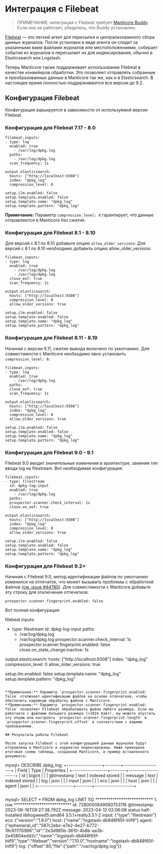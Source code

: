 # Интеграция с Filebeat

> ПРИМЕЧАНИЕ: интеграция с Filebeat требует [Manticore Buddy](../Installation/Manticore_Buddy.md). Если она не работает, убедитесь, что Buddy установлен.

[Filebeat](https://www.elastic.co/beats/filebeat) — это легкий агент для пересылки и централизованного сбора данных журналов. После установки в виде агента он следит за указанными вами файлами журналов или местоположениями, собирает события из журналов и пересылает их для индексирования, обычно в Elasticsearch или Logstash.

Теперь Manticore также поддерживает использование Filebeat в качестве конвейеров обработки. Это позволяет отправлять собранные и преобразованные данные в Manticore так же, как и в Elasticsearch. В настоящее время полностью поддерживаются все версии до 9.2.

## Конфигурация Filebeat

Конфигурация варьируется в зависимости от используемой версии Filebeat.

### Конфигурация для Filebeat 7.17 - 8.0


```
filebeat.inputs:
- type: log
  enabled: true
    - /var/log/dpkg.log
  paths:
	- /var/log/dpkg.log
  scan_frequency: 1s

output.elasticsearch:
  hosts: ["http://localhost:9308"]
  index: "dpkg_log"
  compression_level: 0

setup.ilm.enabled: false
setup.template.enabled: false
setup.template.name: "dpkg_log"
setup.template.pattern: "dpkg_log"
```
**Примечание:** Параметр `compression_level: 0` гарантирует, что данные отправляются в Manticore без сжатия.


### Конфигурация для Filebeat 8.1 - 8.10
Для версий с 8.1 по 8.10 добавьте опцию `allow_older_versions`:
Для версий с 8.1 по 8.10 необходимо добавить опцию allow_older_versions:

```
filebeat.inputs:
- type: log
  enabled: true
    - /var/log/dpkg.log
	- /var/log/dpkg.log
  close_eof: true
  scan_frequency: 1s

output.elasticsearch:
  hosts: ["http://localhost:9308"]
  compression_level: 0
  allow_older_versions: true

setup.ilm.enabled: false
setup.template.enabled: false
setup.template.name: "dpkg_log"
setup.template.pattern: "dpkg_log"
```

### Конфигурация для Filebeat 8.11 - 8.19
Начиная с версии 8.11, сжатие вывода включено по умолчанию. Для совместимости с Manticore необходимо явно установить `compression_level: 0`:


```
filebeat.inputs:
- type: log
  enabled: true
    - /var/log/dpkg.log
  paths:
  close_eof: true
  scan_frequency: 1s

output.elasticsearch:
  hosts: ["http://localhost:9308"]
  index: "dpkg_log"
  compression_level: 0
  allow_older_versions: true

setup.ilm.enabled: false
setup.template.enabled: false
setup.template.name: "dpkg_log"
setup.template.pattern: "dpkg_log"
```

### Конфигурация для Filebeat 9.0 - 9.1

Filebeat 9.0 вводит значительные изменения в архитектуре, заменяя тип ввода log на filestream. Вот необходимая конфигурация:

```
filebeat.inputs:
- type: filestream
  id: dpkg-log-input
  enabled: true
    - /var/log/dpkg.log
  paths:
  prospector.scanner.check_interval: 1s
  close.on_eof: true

output.elasticsearch:
  hosts: ["http://localhost:9308"]
  index: "dpkg_log"
  compression_level: 0
  allow_older_versions: true

setup.ilm.enabled: false
setup.template.enabled: false
setup.template.name: "dpkg_log"
setup.template.pattern: "dpkg_log"
```

### Конфигурация для Filebeat 9.2+
Начиная с Filebeat 9.0, метод идентификации файлов по умолчанию изменился на отпечаток, что может вызывать проблемы с обработкой файлов ([см. issue #44780](https://github.com/elastic/beats/issues/44780)). Для совместимости с Manticore добавьте эту строку для отключения отпечатков:

```
prospector.scanner.fingerprint.enabled: false
```

Вот полная конфигурация:


filebeat.inputs:
- type: filestream
  id: dpkg-log-input
  paths:
    - /var/log/dpkg.log
	- /var/log/dpkg.log
  prospector.scanner.check_interval: 1s
  prospector.scanner.fingerprint.enabled: false
  close.on_state_change.inactive: 1s

output.elasticsearch:
  hosts: ["http://localhost:9308"]
  index: "dpkg_log"
  compression_level: 0
  allow_older_versions: true

setup.ilm.enabled: false
setup.template.name: "dpkg_log"
setup.template.pattern: "dpkg_log"
```

**Примечание:** Параметр `prospector.scanner.fingerprint.enabled: false` отключает идентификацию файлов на основе отпечатков, чтобы обеспечить надежную обработку файлов с Manticore.
**Примечание:** Параметр `prospector.scanner.fingerprint.enabled: false` позволяет Filebeat обрабатывать файлы любого размера. Если вы работаете с файлами большего размера (>1024 байт), вы можете опустить эту опцию или настроить `prospector.scanner.fingerprint.length` и `prospector.scanner.fingerprint.offset` в соответствии с вашими требованиями.

## Результаты работы Filebeat

После запуска Filebeat с этой конфигурацией данные журналов будут отправлены в Manticore и корректно индексированы. Ниже приведена итоговая схема таблицы, созданной Manticore, и пример вставленного документа:
```
mysql> DESCRIBE dpkg_log;
+------------------+--------+--------------------+
| Field            | Type   | Properties         |
+------------------+--------+--------------------+
| id               | bigint |                    |
| @timestamp       | text   | indexed stored     |
| message          | text   | indexed stored     |
| log              | json   |                    |
| input            | json   |                    |
| ecs              | json   |                    |
| host             | json   |                    |
| agent            | json   |                    |
+------------------+--------+--------------------+
```

```
mysql> SELECT * FROM dpkg_log LIMIT 1\G
*************************** 1. row ***************************
id: 7280000849080753116
@timestamp: 2023-06-16T09:27:38.792Z
message: 2023-04-12 02:06:08 status half-installed libhogweed5:amd64 3.5.1+really3.5.1-2
input: {"type":"filestream"}
ecs: {"version":"1.6.0"}
host: {"name":"logstash-db848f65f-lnlf9"}
agent: {"ephemeral_id":"587c2ebc-e7e2-4e27-b772-19c611115996","id":"2e3d985b-3610-4b8b-aa3b-2e45804edd2c","name":"logstash-db848f65f-lnlf9","type":"filebeat","version":"7.10.0","hostname":"logstash-db848f65f-lnlf9"}
log: {"offset":80,"file":{"path":"/var/log/dpkg.log"}}
```


